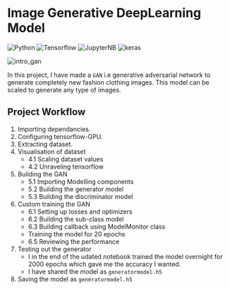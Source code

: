 # **Image Generative DeepLearning Model**
![Python](https://img.shields.io/badge/Python-3.12.4-blueviolet)
![Tensorflow](https://img.shields.io/badge/API-Tensorflow-fcba03)
![JupyterNB](https://img.shields.io/badge/Editor-JupyterNB-blue)
![keras](https://img.shields.io/badge/DeepLearning-Keras-red)

![intro_gan](https://github.com/aryanc381/Image-Generation-DL-Model/blob/main/ganimg.jpg)

In this project, I have made a ```GAN``` i.e generative adversarial network to generate completely new fashion clothing images. This model can be scaled to generate any type of images.

## Project Workflow
1. Importing dependancies.
2. Configuring tensorflow-GPU.
3. Extracting dataset.
4. Visualisation of dataset
   - 4.1 Scaling dataset values
   - 4.2 Unraveling tensorflow
5. Building the GAN
   - 5.1 Importing Modelling components
   - 5.2 Building the generator model
   - 5.3 Building the discriminator model
6. Custom training the GAN
   - 6.1 Setting up losses and optimizers
   - 6.2 Building the sub-class model
   - 6.3 Building callback using ModelMonitor class
   - Training the model for 20 epochs
   - 6.5 Reviewing the performance
7. Testing out the generator
   - I in the end of the udated notebook trained the model overnight for 2000 epochs which gave me the accuracy I wanted.
   - I have shared the model as ```generatormodel.h5```
8. Saving the model as ```generatormodel.h5```


